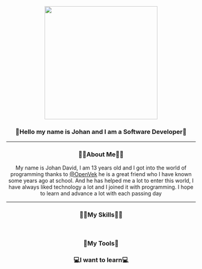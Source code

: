 <div align="center"><img src="https://avatars.githubusercontent.com/u/80553459?v=4" alt="" width="300px">

<h3 align="center">👋Hello my name is Johan and I am a Software Developer👋</h3>
<hr>
<h3 align="center">🙋‍♂️About Me🙋‍♂️ </h3>
<p>My name is Johan David, I am 13 years old and I got into the world of programming thanks
  to <a href="https://github.com/OpenVek">@OpenVek</a> he is a great
  friend who I have known some years ago at school. And he has helped me a lot to enter this world, I have always liked
  technology a lot and I joined it with programming. I hope to learn and advance a lot with each passing day</p>
<hr>

<h3 align="center">👨‍💻My Skills👨‍💻</h3>
<img src="" alt="">
<img src="" alt="">
<img src="" alt="">
<h3 align="center">🧰My Tools🧰</h3>

<h3 align="center">💻I want to learn💻</h3>


</div>
